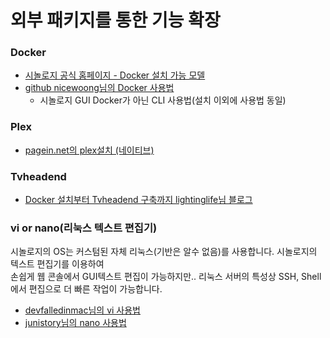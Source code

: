 # 외부 패키지를 통한 기능 확장

### Docker
- [시놀로지 공식 홈페이지 - Docker 설치 가능 모델](https://www.synology.com/ko-kr/dsm/packages/Docker)
- [github nicewoong님의 Docker 사용법](https://nicewoong.github.io/development/2017/10/09/basic-usage-for-docker/)
  - 시놀로지 GUI Docker가 아닌 CLI 사용법(설치 이외에 사용법 동일)

### Plex
- [pagein.net의 plex설치 (네이티브)](https://pagein.net/synology-xpenology-plex-media-server-%EA%B5%AC%EC%B6%95%ED%95%98%EA%B8%B0/)

### Tvheadend
- [Docker 설치부터 Tvheadend 구축까지 lightinglife님 블로그](http://lightinglife.tistory.com/174)

### vi or nano(리눅스 텍스트 편집기)
시놀로지의 OS는 커스텀된 자체 리눅스(기반은 알수 없음)를 사용합니다. 시놀로지의 텍스트 편집기를 이용하여  
손쉽게 웹 콘솔에서 GUI텍스트 편집이 가능하지만.. 리눅스 서버의 특성상 SSH, Shell에서 편집으로 더 빠른 작업이 가능합니다.  

- [devfalledinmac님의 vi 사용법](http://devfalledinmac.tistory.com/12)
- [junistory님의 nano 사용법](https://junistory.blogspot.com/2017/08/nano.html)
